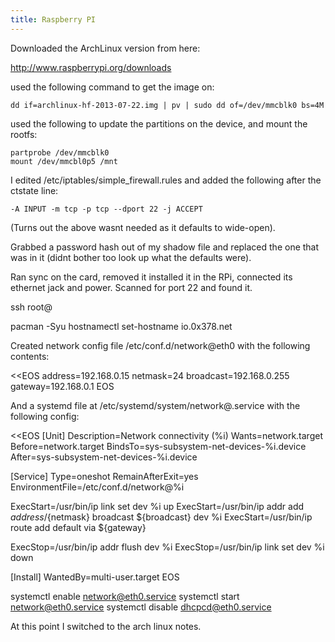 ```yaml
---
title: Raspberry PI
---
```


Downloaded the ArchLinux version from here:

http://www.raspberrypi.org/downloads

used the following command to get the image on:

    dd if=archlinux-hf-2013-07-22.img | pv | sudo dd of=/dev/mmcblk0 bs=4M

used the following to update the partitions on the device, and mount the
rootfs:

    partprobe /dev/mmcblk0
    mount /dev/mmcbl0p5 /mnt

I edited /etc/iptables/simple_firewall.rules and added the following after the
ctstate line:

    -A INPUT -m tcp -p tcp --dport 22 -j ACCEPT

(Turns out the above wasnt needed as it defaults to wide-open).

Grabbed a password hash out of my shadow file and replaced the one that was in
it (didnt bother too look up what the defaults were).

Ran sync on the card, removed it installed it in the RPi, connected its
ethernet jack and power. Scanned for port 22 and found it.

ssh root@<rpi>

pacman -Syu
hostnamectl set-hostname io.0x378.net

Created network config file /etc/conf.d/network@eth0 with the following contents:

<<EOS
address=192.168.0.15
netmask=24
broadcast=192.168.0.255
gateway=192.168.0.1
EOS

And a systemd file at /etc/systemd/system/network@.service with the following config:

<<EOS
[Unit]
Description=Network connectivity (%i)
Wants=network.target
Before=network.target
BindsTo=sys-subsystem-net-devices-%i.device
After=sys-subsystem-net-devices-%i.device

[Service]
Type=oneshot
RemainAfterExit=yes
EnvironmentFile=/etc/conf.d/network@%i

ExecStart=/usr/bin/ip link set dev %i up
ExecStart=/usr/bin/ip addr add ${address}/${netmask} broadcast ${broadcast} dev %i
ExecStart=/usr/bin/ip route add default via ${gateway}

ExecStop=/usr/bin/ip addr flush dev %i
ExecStop=/usr/bin/ip link set dev %i down

[Install]
WantedBy=multi-user.target
EOS

systemctl enable network@eth0.service
systemctl start network@eth0.service
systemctl disable dhcpcd@eth0.service

At this point I switched to the arch linux notes.

